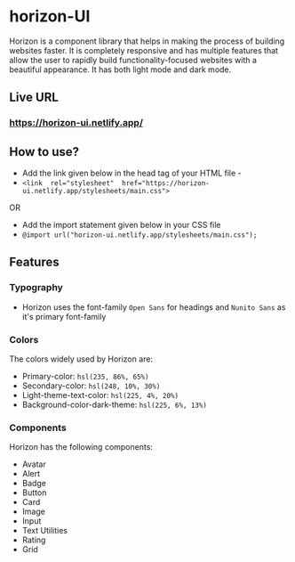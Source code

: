 # horizon-UI
Horizon is a component library that helps in making the process of building websites faster. It is completely responsive and has multiple features that allow the user to rapidly build functionality-focused websites with a beautiful appearance.
It has both light mode and dark mode.
## Live URL
### https://horizon-ui.netlify.app/

## How to use?

  

- Add the link given below in the head tag of your HTML file -   
- `<link  rel="stylesheet"  href="https://horizon-ui.netlify.app/stylesheets/main.css">`

OR

- Add the import statement given below in your CSS file 
- ```@import url("horizon-ui.netlify.app/stylesheets/main.css");```

  

## Features

### Typography
 - Horizon uses the font-family `Open Sans` for headings and `Nunito Sans` as it's primary font-family

### Colors
 The colors widely used by Horizon are:
 
 - Primary-color: `hsl(235, 86%, 65%)`
 - Secondary-color: `hsl(248, 10%, 30%)`
 - Light-theme-text-color: `hsl(225, 4%, 20%)`
 - Background-color-dark-theme: `hsl(225, 6%, 13%)`
 
 ### Components
 Horizon has the following components:
 
 - Avatar
 - Alert
 - Badge
 - Button
 - Card
 - Image
 - Input
 - Text Utilities
 - Rating
 - Grid
